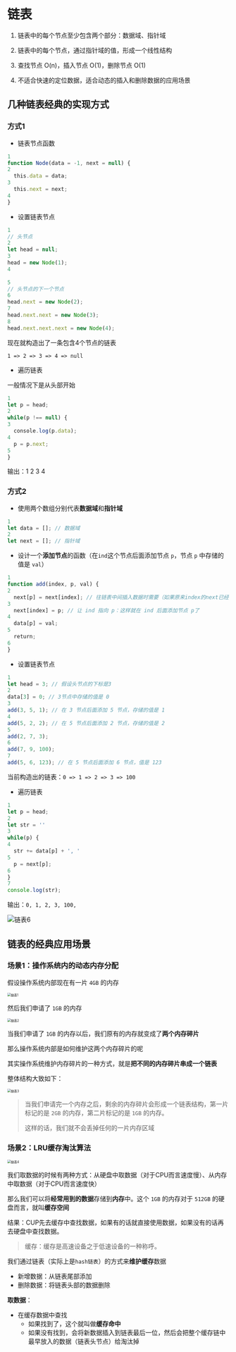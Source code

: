 # 链表

1. 链表中的每个节点至少包含两个部分：数据域、指针域

2. 链表中的每个节点，通过指针域的值，形成一个线性结构

3. 查找节点 O(n)，插入节点 O(1)，删除节点 O(1)

4. 不适合快速的定位数据，适合动态的插入和删除数据的应用场景



## 几种链表经典的实现方式

### 方式1

- 链表节点函数

```js
1
function Node(data = -1, next = null) {
2
  this.data = data;
3
  this.next = next;
4
}
```

- 设置链表节点

```js
1
// 头节点
2
let head = null;
3
head = new Node(1);
4
​
5
// 头节点的下一个节点
6
head.next = new Node(2);
7
head.next.next = new Node(3);
8
head.next.next.next = new Node(4);
```

现在就构造出了一条包含4个节点的链表

`1 => 2 => 3 => 4 => null`



- 遍历链表

一般情况下是从头部开始

```js
1
let p = head;
2
while(p !== null) {
3
  console.log(p.data);
4
  p = p.next;
5
}
```

输出：1 2 3 4 



### 方式2

- 使用两个数组分别代表**数据域**和**指针域**

```js
1
let data = []; // 数据域
2
let next = []; // 指针域
```

- 设计一个**添加节点**的函数（在`ind`这个节点后面添加节点 `p`，节点 `p` 中存储的值是 `val`）

```js
1
function add(index, p, val) {
2
  next[p] = next[index]; // 往链表中间插入数据时需要（如果原来index的next已经有值了，那么p就指向其next；否则其为null，p就指向null）
3
  next[index] = p; // 让 ind 指向 p：这样就在 ind 后面添加节点 p了
4
  data[p] = val;
5
  return;
6
}
```

- 设置链表节点

```js
1
let head = 3; // 假设头节点的下标是3
2
data[3] = 0; // 3节点中存储的值是 0
3
add(3, 5, 1); // 在 3 节点后面添加 5 节点，存储的值是 1
4
add(5, 2, 2); // 在 5 节点后面添加 2 节点，存储的值是 2
5
add(2, 7, 3);
6
add(7, 9, 100);
7
add(5, 6, 123); // 在 5 节点后面添加 6 节点，值是 123
```

当前构造出的链表：`0 => 1 => 2 => 3 => 100`

- 遍历链表

```js
1
let p = head;
2
let str = ''
3
while(p) {
4
  str += data[p] + ', '
5
  p = next[p];
6
}
7
console.log(str);
```

输出：`0, 1, 2, 3, 100,`

<img src=".\assets\链表1-1.png" alt="链表6" style="zoom:100%;" />



## 链表的经典应用场景

### 场景1：操作系统内的动态内存分配

假设操作系统内部现在有一片 `4GB` 的内存

<img src=".\assets\链表1-2.png" alt="链表1" style="zoom:50%;" />

然后我们申请了 `1GB` 的内存

<img src=".\assets\链表1-3.png" alt="链表2" style="zoom:50%;" />

当我们申请了 `1GB` 的内存以后，我们原有的内存就变成了**两个内存碎片**

那么操作系统内部是如何维护这两个内存碎片的呢

其实操作系统维护内存碎片的一种方式，就是**把不同的内存碎片串成一个链表**

整体结构大致如下：

<img src=".\assets\链表1-4.png" alt="链表3" style="zoom:50%;" />

> 当我们申请完一个内存之后，剩余的内存碎片会形成一个链表结构，第一片标记的是 `2GB` 的内存，第二片标记的是 `1GB` 的内存。
>
> 这样的话，我们就不会丢掉任何的一片内存区域



### 场景2：LRU缓存淘汰算法

<img src=".\assets\链表1-5.png" alt="链表4" style="zoom:50%;" />

我们取数据的时候有两种方式：从硬盘中取数据（对于CPU而言速度慢）、从内存中取数据（对于CPU而言速度快）

那么我们可以将**经常用到的数据**存储到**内存**中。这个 `1GB` 的内存对于 `512GB` 的硬盘而言，就叫**缓存空间**

结果：CUP先去缓存中查找数据，如果有的话就直接使用数据，如果没有的话再去硬盘中查找数据。

> 缓存：缓存是高速设备之于低速设备的一种称呼。



我们通过链表（实际上是`hash链表`）的方式来**维护缓存**数据

- 新增数据：从链表尾部添加
- 删除数据：将链表头部的数据删除



**取数据**：

- 在缓存数据中查找
  - 如果找到了，这个就叫做**缓存命中**
  - 如果没有找到，会将新数据插入到链表最后一位，然后会把整个缓存链中最早放入的数据（链表头节点）给淘汰掉































